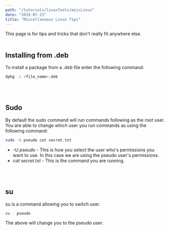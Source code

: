 ```yaml
---
path: "/tutorials/linuxTools/miscLinux"
date: "2019-07-23"
title: "Miscellaneous Linux Tips"
---
```

This page is for tips and tricks that don't really fit anywhere else.
<br/><br/>
## Installing from .deb
To install a package from a *.deb* file enter the following command:
```bash
dpkg -i <file_name>.deb
```
<br/><br/>
## Sudo
By default the sudo command will run commands following as the root user. You are able to change which user you run commands as using the following command:
```bash
sudo -U pseudo cat secret.txt
```
* *-U pseudo* - This is how you select the user who's permissions you want to use. In this case we are using the pseudo user's permissions.
* *cat secret.txt* - This is the command you are running.

<br/><br/>
## su
su is a command allowing you to switch user.

```bash
su - pseudo
```
The above will change you to the pseudo user.